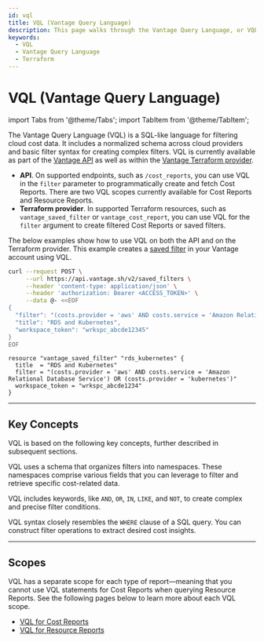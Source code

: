 ```yaml
---
id: vql
title: VQL (Vantage Query Language)
description: This page walks through the Vantage Query Language, or VQL, use for filter criteria on the Vantage API and with the Vantage Terraform provider.
keywords:
  - VQL
  - Vantage Query Language
  - Terraform
---
```


# VQL (Vantage Query Language)

import Tabs from '@theme/Tabs';
import TabItem from '@theme/TabItem';

The Vantage Query Language (VQL) is a SQL-like language for filtering cloud cost data. It includes a normalized schema across cloud providers and basic filter syntax for creating complex filters. VQL is currently available as part of the [Vantage API](https://vantage.readme.io/reference/general) as well as within the [Vantage Terraform provider](/terraform).

- **API**. On supported endpoints, such as `/cost_reports`, you can use VQL in the `filter` parameter to programmatically create and fetch Cost Reports. There are two VQL scopes currently available for Cost Reports and Resource Reports.
- **Terraform provider**. In supported Terraform resources, such as `vantage_saved_filter` or `vantage_cost_report`, you can use VQL for the `filter` argument to create filtered Cost Reports or saved filters.

The below examples show how to use VQL on both the API and on the Terraform provider. This example creates a [saved filter](/cost_reports#saved-filters) in your Vantage account using VQL.

<Tabs>
<TabItem value="api" label="API">

```bash
curl --request POST \
     --url https://api.vantage.sh/v2/saved_filters \
     --header 'content-type: application/json' \
     --header 'authorization: Bearer <ACCESS_TOKEN>' \
     --data @- <<EOF
{
  "filter": "(costs.provider = 'aws' AND costs.service = 'Amazon Relational Database Service') OR (costs.provider = 'kubernetes')",
  "title": "RDS and Kubernetes",
  "workspace_token": "wrkspc_abcde12345"
}
EOF
```

</TabItem>
<TabItem value="terraform" label="Terraform Provider">

```hcl
resource "vantage_saved_filter" "rds_kubernetes" {
  title  = "RDS and Kubernetes"
  filter = "(costs.provider = 'aws' AND costs.service = 'Amazon Relational Database Service') OR (costs.provider = 'kubernetes')"
  workspace_token = "wrkspc_abcde1234"
}
```

</TabItem>
</Tabs>

---

## Key Concepts

VQL is based on the following key concepts, further described in subsequent sections.

<Tabs>
<TabItem value="schema" label="Schema">

VQL uses a schema that organizes filters into namespaces. These namespaces comprise various fields that you can leverage to filter and retrieve specific cost-related data.

</TabItem>

<TabItem value="keywords" label="Keywords">

VQL includes keywords, like `AND`, `OR`, `IN`, `LIKE`, and `NOT`, to create complex and precise filter conditions.

</TabItem>

<TabItem value="syntax" label="Syntax">

VQL syntax closely resembles the `WHERE` clause of a SQL query. You can construct filter operations to extract desired cost insights.

</TabItem>
</Tabs>

---

## Scopes

VQL has a separate scope for each type of report—meaning that you cannot use VQL statements for Cost Reports when querying Resource Reports. See the following pages below to learn more about each VQL scope.

- [VQL for Cost Reports](/vql_cost_reports)
- [VQL for Resource Reports](/vql_resource_reports)
